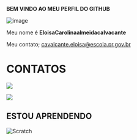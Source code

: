 **BEM VINDO AO MEU PERFIL DO GITHUB**

![image](https://user-images.githubusercontent.com/106084407/169836616-830ff864-d423-4083-93bc-5e494261894e.png)

Meu nome é **EloisaCarolinaalmeidacalvacante**

Meu contato; cavalcante.eloisa@escola.pr.gov.br 



# CONTATOS

<a href="Dixx.eloisa_a " taret="_blank"><img src="https://img.shields.io/badge/-Instagram-%23E4405F?style=for-the-badge&logo=instagram&logoColor=white" target="_blank"></a>


<a href="eloisa carolina" target="_blank"><img src="https://img.shields.io/badge/Facebook-1877F2?style=for-the-badge&logo=facebook&logoColor=white" target="_blank"></a>


## ESTOU APRENDENDO

![Scratch](https://img.shields.io/badge/Scratch-4D97FF?style=for-the-badge&logo=Scratch&logoColor=white)











